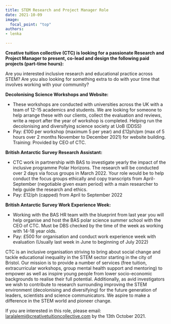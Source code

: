 ```yaml
---
title: STEM Research and Project Manager Role
date: 2021-10-09
image:
  focal_point: "top"
authors:
- lenka

---
```


**Creative tuition collective (CTC) is looking for a passionate Research and Project Manager to present, co-lead and design the following paid projects (part-time hours):**

<!--more-->


Are you interested inclusive research and educational practice across STEM? Are you also looking for something extra to do with your time that involves working with your community? 

**Decolonising Science Workshops and Website:** 
* These workshops are conducted with universities across the UK with a team of 12-15 academics and students. We are looking for someone to help arrange these with our clients, collect the evaluation and reviews, write a report after the year of workshop is completed. Helping run the decolonising and diversifying science society at UoB (DDSS)
* Pay: £100 per workshop (maximum 5 per year) and £12ph/pm (max of 5 hours over 2 months November to December 2021) for website building. Training: Provided by CEO of CTC.

**British Antarctic Survey Research Assistant:**
* CTC work in partnership with BAS to investigate yearly the impact of the inclusive programme Polar Horizons. The research will be conducted over 2 days via focus groups in March 2022. Your role would be to help conduct the focus groups ethically and copy transcripts from April-September (negotiable given exam period) with a main researcher to help guide the research and ethics. 
* Pay: £12/ph (capped) from April to September 2022

**British Antarctic Survey Work Experience Week:**
* Working with the BAS HR team with the blueprint from last year you will help organise and host the BAS polar science summer school with the CEO of CTC. Must be DBS checked by the time of the week as working with 14-18 year olds.
* Pay: £500 for organisation and conduct work experience week with evaluation (Usually last week in June to beginning of July 2022)

CTC is an inclusive organisation striving to bring about social change and tackle educational inequality in the STEM sector starting in the city of Bristol. Our mission is to provide a number of services (free tuition, extracurricular workshops, group mental health support and mentoring) to empower as well as inspire young people from lower socio-economic backgrounds to realise their full potential. Additionally, as avid investigators we wish to contribute to research surrounding improving the STEM environment (decolonising and diversifying) for the future generation of leaders, scientists and science communicators. We aspire to make a difference in the STEM world and pioneer change.

If you are interested in this role, please email: laralalemi@creativetuitioncollective.com by the 13th October 2021.

